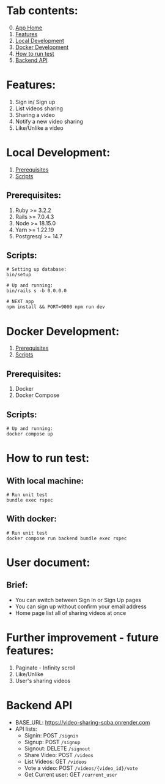 # Tab contents:
0. [App Home](https://video-sharing-blush.vercel.app/signin)
1. [Features](#features)
2. [Local Development](#local-development)
3. [Docker Development](#docker-development)
4. [How to run test](#how-to-run-test)
5. [Backend API](#backend-API)

# Features:
1. Sign in/ Sign up
2. List videos sharing
3. Sharing a video
4. Notify a new video sharing
5. Like/Unlike a video

# Local Development:
1. [Prerequisites](#prerequisites)
2. [Scripts](#scripts)

## Prerequisites:
1. Ruby >= 3.2.2
2. Rails >= 7.0.4.3
3. Node >= 18.15.0
4. Yarn >= 1.22.19
5. Postgresql >= 14.7

## Scripts:
    # Setting up database:
    bin/setup

    # Up and running:
    bin/rails s -b 0.0.0.0

    # NEXT app
    npm install && PORT=9000 npm run dev
# Docker Development:
1. [Prerequisites](#prerequisites-1)
2. [Scripts](#scripts-1)

## Prerequisites:
1. Docker
2. Docker Compose

## Scripts:
    # Up and running:
    docker compose up

# How to run test:
## With local machine:
    # Run unit test
    bundle exec rspec
## With docker:
    # Run unit test
    docker compose run backend bundle exec rspec

# User document:

## Brief:
- You can switch between Sign In or Sign Up pages
- You can sign up without confirm your email address
- Home page list all of sharing videos at once

# Further improvement - future features:
1. Paginate - Infinity scroll
2. Like/Unlike
3. User's sharing videos

# Backend API
- BASE_URL: https://video-sharing-sqba.onrender.com
- API lists:
  - Signin: POST `/signin`
  - Signup: POST `/signup`
  - Signout: DELETE `/signout`
  - Share Video: POST `/videos`
  - List Videos: GET `/videos`
  - Vote a video: POST `/videos/{video_id}/vote`
  - Get Current user: GET `/current_user`
